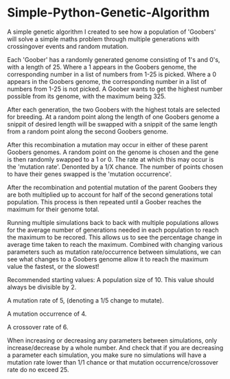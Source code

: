 # Simple-Python-Genetic-Algorithm
A simple genetic algorithm I created to see how a population of 'Goobers' will solve a simple maths problem through multiple generations with crossingover events and random mutation.

Each 'Goober' has a randomly generated genome consisting of 1's and 0's, with a length of 25.
Where a 1 appears in the Goobers genome, the corresponding number in a list of numbers from 1-25 is picked.
Where a 0 appears in the Goobers genome, the corresponding number in a list of numbers from 1-25 is not picked.
A Goober wants to get the highest number possible from its genome, with the maximum being 325.

After each generation, the two Goobers with the highest totals are selected for breeding.
At a random point along the length of one Goobers genome a snippit of desired length will be swapped with a snippit of the same length from a random point along the second Goobers genome.

After this recombination a mutation may occur in either of these parent Goobers genomes.
A random point on the genome is chosen and the gene is then randomly swapped to a 1 or 0.
The rate at which this may occur is the 'mutation rate'. Denonted by a 1/X chance.
The number of points chosen to have their genes swapped is the 'mutation occurrence'.

After the recombination and potential mutation of the parent Goobers they are both multiplied up to account for half of the second generations total population.
This process is then repeated until a Goober reaches the maximum for their genome total.

Running multiple simulations back to back with multiple populations allows for the average number of generations needed in each population to reach the maximum to be recored.
This allows us to see the percentage change in average time taken to reach the maximum.
Combined with changing various parameters such as mutation rate/occurrence between simulations, we can see what changes to a Goobers genome allow it to reach the maximum value the fastest, or the slowest!

Recommended starting values:
A population size of 10. This value should always be divisible by 2.

A mutation rate of 5, (denoting a 1/5 change to mutate).

A mutation occurrence of 4.

A crossover rate of 6.

When increasing or decreasing any parameters between simulations, only increase/decrease by a whole number. 
And check that if you are decreasing a parameter each simulation, you make sure no simulations will have a mutation rate lower than 1/1 chance or that mutation occurrence/crossover rate do no exceed 25.
